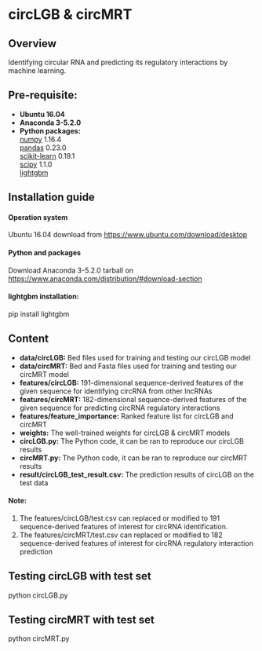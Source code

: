 # circLGB & circMRT 
## Overview
Identifying circular RNA and predicting its regulatory interactions by machine learning.

## Pre-requisite:  
* **Ubuntu 16.04**
* **Anaconda 3-5.2.0**
* **Python packages:**   
  [numpy](https://numpy.org/) 1.16.4  
  [pandas](https://pandas.pydata.org/) 0.23.0  
  [scikit-learn](https://scikit-learn.org/stable/) 0.19.1  
  [scipy](https://www.scipy.org/) 1.1.0   
  [lightgbm](https://github.com/Microsoft/LightGBM) 
  
## Installation guide
#### **Operation system**  
Ubuntu 16.04 download from https://www.ubuntu.com/download/desktop  
#### **Python and packages**  
Download Anaconda 3-5.2.0 tarball on https://www.anaconda.com/distribution/#download-section  
#### **lightgbm installation:**  
pip install lightgbm  
  
## Content  
* **data/circLGB:** Bed files used for training and testing our circLGB model
* **data/circMRT:** Bed and Fasta files used for training and testing our circMRT model
* **features/circLGB:** 191-dimensional sequence-derived features of the given sequence for identifying circRNA from other lncRNAs
* **features/circMRT:** 182-dimensional sequence-derived features of the given sequence for predicting circRNA regulatory interactions
* **features/feature_importance:** Ranked feature list for circLGB and circMRT
* **weights:** The well-trained weights for circLGB & circMRT models      
* **circLGB.py:** The Python code, it can be ran to reproduce our circLGB results
* **circMRT.py:** The Python code, it can be ran to reproduce our circMRT results
* **result/circLGB_test_result.csv:** The prediction results of circLGB on the test data 
#### **Note:**    
1. The features/circLGB/test.csv can replaced or modified to 191 sequence-derived features of interest for circRNA identification. 
2. The features/circMRT/test.csv can replaced or modified to 182 sequence-derived features of interest for circRNA regulatory interaction prediction

## Testing circLGB with test set
python circLGB.py

## Testing circMRT with test set
python circMRT.py


